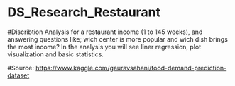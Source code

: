 # DS_Research_Restaurant
#Discribtion
Analysis for a restaurant income (1 to 145 weeks),
and answering questions like; wich center is more popular and wich dish brings the most income?
In the analysis you will see liner regression, plot visualization and basic statistics.

#Source:
https://www.kaggle.com/gauravsahani/food-demand-prediction-dataset
